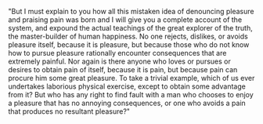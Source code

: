 "But I must explain to you how all this mistaken idea
 of denouncing pleasure and praising pain was born and
I will give you a complete account of the system,
and expound the actual teachings of the great 
explorer of the truth, the master-builder of human 
happiness. No one rejects, dislikes, or avoids 
pleasure itself, because it is pleasure, but because
those who do not know how to pursue pleasure 
rationally encounter consequences that are 
extremely painful. Nor again is there anyone who 
loves or pursues or desires to obtain pain of 
itself, because it is pain, but because 
pain can procure him some great pleasure. To take a
trivial example, which of us ever undertakes 
laborious physical exercise, except to obtain some
 advantage from it? But who has any right to find
fault with a man who chooses to enjoy a pleasure
that has no annoying consequences, or one who
avoids a pain that produces no resultant pleasure?"